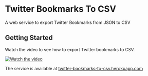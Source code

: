 # Twitter Bookmarks To CSV

A web service to export Twitter Bookmarks from JSON to CSV

## Getting Started

Watch the video to see how to export Twitter bookmarks to CSV.

[![Watch the video](https://img.youtube.com/vi/FmsEEWH1SZ0/0.jpg)](https://youtu.be/FmsEEWH1SZ0)

The service is available at [twitter-bookmarks-to-csv.herokuapp.com](https://twitter-bookmarks-to-csv.herokuapp.com/)
